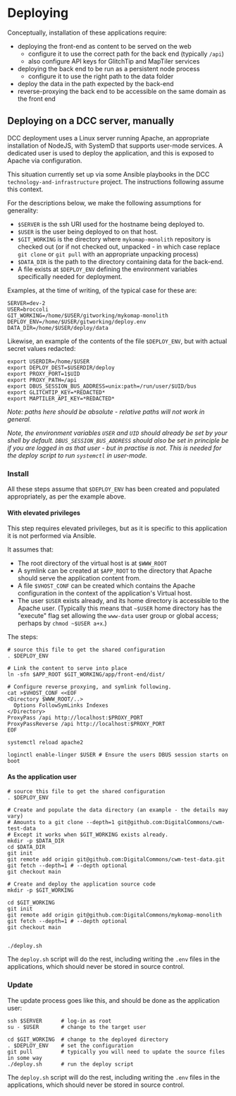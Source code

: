 # Deploying

Conceptually, installation of these applications require:
- deploying the front-end as content to be served on the web
  - configure it to use the correct path for the back end (typically `/api`)
  - also configure API keys for GlitchTip and MapTiler services
- deploying the back end to be run as a persistent node process
  - configure it to use the right path to the data folder
- deploy the data in the path expected by the back-end
- reverse-proxying the back end to be accessible on the same domain as the front end

## Deploying on a DCC server, manually

DCC deployment uses a Linux server running Apache, an appropriate
installation of NodeJS, with SystemD that supports user-mode
services. A dedicated user is used to deploy the application, and this
is exposed to Apache via configuration.

This situation currently set up via some Ansible playbooks in the DCC
`technology-and-infrastructure` project. The instructions following
assume this context.

For the descriptions below, we make the following assumptions for generality:

 - `$SERVER` is the ssh URI used for the hostname being deployed to.
 - `$USER` is the user being deployed to on that host.
 - `$GIT_WORKING` is the directory where `mykomap-monolith` repository
   is checked out (or if not checked out, unpacked - in which case
   replace `git clone` or `git pull` with an appropriate unpacking
   process)
 - `$DATA_DIR` is the path to the directory containing data for the back-end.
 - A file exists at `$DEPLOY_ENV` defining the environment variables
   specifically needed for deployment.
 
Examples, at the time of writing, of the typical case for these are:

    SERVER=dev-2
    USER=broccoli
    GIT_WORKING=/home/$USER/gitworking/mykomap-monolith
    DEPLOY_ENV=/home/$USER/gitworking/deploy.env
    DATA_DIR=/home/$USER/deploy/data

Likewise, an example of the contents of the file `$DEPLOY_ENV`, but
with actual secret values redacted:

    export USERDIR=/home/$USER
    export DEPLOY_DEST=$USERDIR/deploy
    export PROXY_PORT=1$UID
    export PROXY_PATH=/api
    export DBUS_SESSION_BUS_ADDRESS=unix:path=/run/user/$UID/bus
    export GLITCHTIP_KEY=*REDACTED*
    export MAPTILER_API_KEY=*REDACTED*

*Note: paths here should be absolute - relative paths will not work in
general.*

*Note, the environment variables `USER` and `UID` should already be
set by your shell by default.  `DBUS_SESSION_BUS_ADDRESS` should also
be set in principle be if you are logged in as that user - but in
practise is not. This is needed for the deploy script to run
`systemctl` in user-mode.*
   

### Install

All these steps assume that `$DEPLOY_ENV` has been created and
populated appropriately, as per the example above.

#### With elevated privileges

This step requires elevated privileges, but as it is specific to this
application it is not performed via Ansible.

It assumes that:

 - The root directory of the virtual host is at `$WWW_ROOT`
 - A symlink can be created at `$APP_ROOT` to the directory that
   Apache should serve the application content from.
 - A file `$VHOST_CONF` can be created which contains the Apache
   configuration in the context of the application's Virtual host.
 - The user `$USER` exists already, and its home directory is
   accessible to the Apache user. (Typically this means that `~$USER`
   home directory has the "execute" flag set allowing the `www-data`
   user group or global access; perhaps by `chmod ~$USER a+x`.)

The steps:

    # source this file to get the shared configuration
    . $DEPLOY_ENV
    
    # Link the content to serve into place
    ln -sfn $APP_ROOT $GIT_WORKING/app/front-end/dist/

    # Configure reverse proxying, and symlink following.
    cat >$VHOST_CONF <<EOF
    <Directory $WWW_ROOT/..>
      Options FollowSymLinks Indexes
    </Directory>
    ProxyPass /api http://localhost:$PROXY_PORT
    ProxyPassReverse /api http://localhost:$PROXY_PORT
    EOF
    
    systemctl reload apache2
    
    loginctl enable-linger $USER # Ensure the users DBUS session starts on boot

#### As the application user

    # source this file to get the shared configuration
    . $DEPLOY_ENV

    # Create and populate the data directory (an example - the details may vary)
    # Amounts to a git clone --depth=1 git@github.com:DigitalCommons/cwm-test-data
    # Except it works when $GIT_WORKING exists already.
    mkdir -p $DATA_DIR
    cd $DATA_DIR
    git init
    git remote add origin git@github.com:DigitalCommons/cwm-test-data.git
    git fetch --depth=1 # --depth optional
    git checkout main

    # Create and deploy the application source code
    mkdir -p $GIT_WORKING
    
    cd $GIT_WORKING
    git init
    git remote add origin git@github.com:DigitalCommons/mykomap-monolith
    git fetch --depth=1 # --depth optional
    git checkout main
    
    
    ./deploy.sh
    
The `deploy.sh` script will do the rest, including writing the `.env`
files in the applications, which should never be stored in source control.

### Update

The update process goes like this, and should be done as the application user:

    ssh $SERVER      # log-in as root
    su - $USER       # change to the target user
    
    cd $GIT_WORKING  # change to the deployed directory
    . $DEPLOY_ENV    # set the configuration
    git pull         # typically you will need to update the source files in some way
    ./deploy.sh      # run the deploy script

The `deploy.sh` script will do the rest, including writing the `.env`
files in the applications, which should never be stored in source control.

